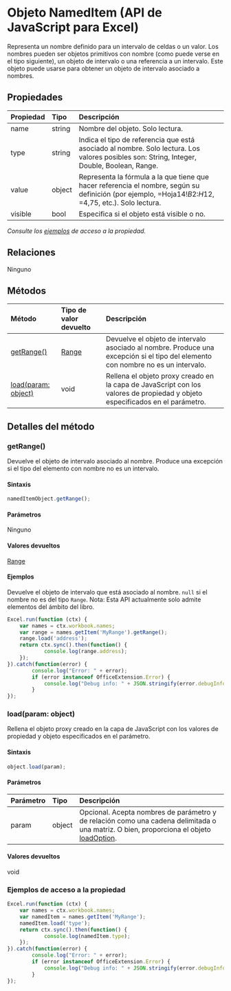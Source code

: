 # Objeto NamedItem (API de JavaScript para Excel)

Representa un nombre definido para un intervalo de celdas o un valor. Los nombres pueden ser objetos primitivos con nombre (como puede verse en el tipo siguiente), un objeto de intervalo o una referencia a un intervalo. Este objeto puede usarse para obtener un objeto de intervalo asociado a nombres.

## Propiedades

| Propiedad     | Tipo   |Descripción
|:---------------|:--------|:----------|
|name|string|Nombre del objeto. Solo lectura.|
|type|string|Indica el tipo de referencia que está asociado al nombre. Solo lectura. Los valores posibles son: String, Integer, Double, Boolean, Range.|
|value|object|Representa la fórmula a la que tiene que hacer referencia el nombre, según su definición (por ejemplo, =Hoja14!$B$2:$H$12, =4,75, etc.). Solo lectura.|
|visible|bool|Especifica si el objeto está visible o no.|

_Consulte los [ejemplos](#ejemplos) de acceso a la propiedad._

## Relaciones
Ninguno


## Métodos

| Método           | Tipo de valor devuelto    |Descripción|
|:---------------|:--------|:----------|
|[getRange()](#getrange)|[Range](range.md)|Devuelve el objeto de intervalo asociado al nombre. Produce una excepción si el tipo del elemento con nombre no es un intervalo.|
|[load(param: object)](#loadparam-object)|void|Rellena el objeto proxy creado en la capa de JavaScript con los valores de propiedad y objeto especificados en el parámetro.|

## Detalles del método


### getRange()
Devuelve el objeto de intervalo asociado al nombre. Produce una excepción si el tipo del elemento con nombre no es un intervalo.

#### Sintaxis
```js
namedItemObject.getRange();
```

#### Parámetros
Ninguno

#### Valores devueltos
[Range](range.md)

#### Ejemplos

Devuelve el objeto de intervalo que está asociado al nombre. `null` si el nombre no es del tipo `Range`. Nota: Esta API actualmente solo admite elementos del ámbito del libro.

```js
Excel.run(function (ctx) { 
    var names = ctx.workbook.names;
    var range = names.getItem('MyRange').getRange();
    range.load('address');
    return ctx.sync().then(function() {
            console.log(range.address);
    });
}).catch(function(error) {
        console.log("Error: " + error);
        if (error instanceof OfficeExtension.Error) {
            console.log("Debug info: " + JSON.stringify(error.debugInfo));
        }
});
```


### load(param: object)
Rellena el objeto proxy creado en la capa de JavaScript con los valores de propiedad y objeto especificados en el parámetro.

#### Sintaxis
```js
object.load(param);
```

#### Parámetros
| Parámetro    | Tipo   |Descripción|
|:---------------|:--------|:----------|
|param|object|Opcional. Acepta nombres de parámetro y de relación como una cadena delimitada o una matriz. O bien, proporciona el objeto [loadOption](loadoption.md).|

#### Valores devueltos
void
### Ejemplos de acceso a la propiedad

```js
Excel.run(function (ctx) { 
    var names = ctx.workbook.names;
    var namedItem = names.getItem('MyRange');
    namedItem.load('type');
    return ctx.sync().then(function() {
            console.log(namedItem.type);
    });
}).catch(function(error) {
        console.log("Error: " + error);
        if (error instanceof OfficeExtension.Error) {
            console.log("Debug info: " + JSON.stringify(error.debugInfo));
        }
});
```
